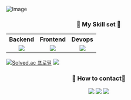 ![Image](https://github.com/user-attachments/assets/656117b8-22ff-4c36-88e5-0f42347a713e)
<h3 align="center">
  🫧 My Skill set 🫧
</h3>
<table>
  <tbody>
    <tr>
      <th align="center">Backend</th>
      <th align="center">Frontend</th>
      <th align="center">Devops</th>
    </tr>
    <tr>
      <td align="center">
        <a href="https://skillicons.dev">
          <img src="https://skillicons.dev/icons?i=java,mysql,postgres,spring&theme=light"/>
      </td>
      <td align="center">
        <a href="https://skillicons.dev">
          <img src="https://skillicons.dev/icons?i=css,html,js,jquery,react"/>
      </td>
      <td align="center">
        <a href="https://skillicons.dev">
          <img src="https://skillicons.dev/icons?i=aws,figma,git,gitlab,linux&theme=light"/>
      </td>
    </tr>
  </tbody>
</table>

<!-- 백준 지금은 안풀었으니까... 주석 -->

[![Solved.ac
프로필](http://mazassumnida.wtf/api/v2/generate_badge?boj=pinokioandmj)](https://solved.ac/pinokioandmj)
<img src="http://mazandi.herokuapp.com/api?handle=pinokioandmj&theme=warm"/>


<!-- 벨로그, 인스타그램, 깃허브, 티스토리 -->
<h3 align="center">
  🫧 How to contact🫧
</h3>

<div align="center">
<a href="https://velog.io/@minju_a" target="_blank"><img src="https://img.shields.io/badge/velog-82c59c?style=flat&logo=velog&logoColor=white"/></a>
<a href="https://github.com/MinJu-A" target="_blank"><img src="https://img.shields.io/badge/Github-000000?style=flat&logo=Github&logoColor=white"/></a>
<a href="https://jap-boss.tistory.com/" target="_blank"><img src="https://img.shields.io/badge/Tistory-000000?style=flat&logo=Tistory&logoColor=white"/></a>
</div>
